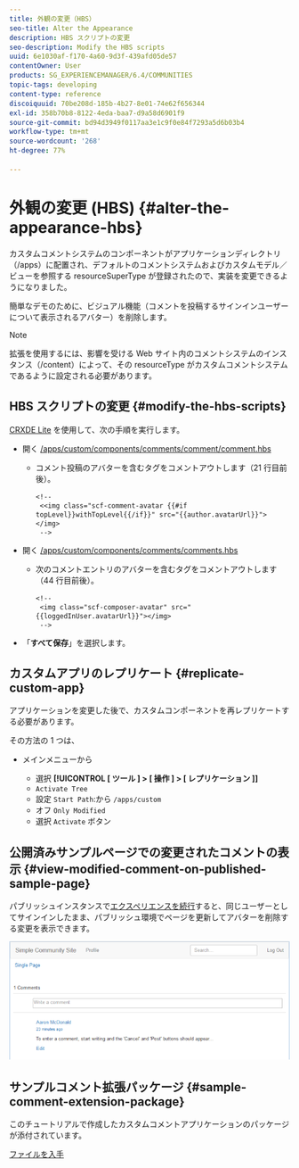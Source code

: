 ```yaml
---
title: 外観の変更（HBS）
seo-title: Alter the Appearance
description: HBS スクリプトの変更
seo-description: Modify the HBS scripts
uuid: 6e1030af-f170-4a60-9d3f-439afd05de57
contentOwner: User
products: SG_EXPERIENCEMANAGER/6.4/COMMUNITIES
topic-tags: developing
content-type: reference
discoiquuid: 70be208d-185b-4b27-8e01-74e62f656344
exl-id: 358b70b8-8122-4eda-baa7-d9a58d6901f9
source-git-commit: bd94d3949f0117aa3e1c9f0e84f7293a5d6b03b4
workflow-type: tm+mt
source-wordcount: '268'
ht-degree: 77%

---
```


# 外観の変更 (HBS) {#alter-the-appearance-hbs}

カスタムコメントシステムのコンポーネントがアプリケーションディレクトリ（/apps）に配置され、デフォルトのコメントシステムおよびカスタムモデル／ビューを参照する resourceSuperType が登録されたので、実装を変更できるようになりました。

簡単なデモのために、ビジュアル機能（コメントを投稿するサインインユーザーについて表示されるアバター）を削除します。

>[!NOTE]
>
>拡張を使用するには、影響を受ける Web サイト内のコメントシステムのインスタンス（/content）によって、その resourceType がカスタムコメントシステムであるように設定される必要があります。

## HBS スクリプトの変更 {#modify-the-hbs-scripts}

[CRXDE Lite](../../help/sites-developing/developing-with-crxde-lite.md) を使用して、次の手順を実行します。

* 開く [/apps/custom/components/comments/comment/comment.hbs](http://localhost:4502/crx/de/index.jsp#/apps/custom/components/comments/comment/comment.hbs)

   * コメント投稿のアバターを含むタグをコメントアウトします（21 行目前後）。

      ```
      <!--
       <<img class="scf-comment-avatar {{#if topLevel}}withTopLevel{{/if}}" src="{{author.avatarUrl}}"></img>
       -->
      ```

* 開く [/apps/custom/components/comments/comments.hbs](http://localhost:4502/crx/de/index.jsp#/apps/custom/components/comments/comments.hbs)

   * 次のコメントエントリのアバターを含むタグをコメントアウトします（44 行目前後）。

      ```
      <!--
       <img class="scf-composer-avatar" src="{{loggedInUser.avatarUrl}}"></img>
       -->
      ```

* 「**すべて保存**」を選択します。

## カスタムアプリのレプリケート {#replicate-custom-app}

アプリケーションを変更した後で、カスタムコンポーネントを再レプリケートする必要があります。

その方法の 1 つは、

* メインメニューから

   * 選択 **[!UICONTROL [ ツール ] > [ 操作 ] > [ レプリケーション ]]**
   *  `Activate Tree`
   * 設定 `Start Path`:から `/apps/custom`
   * オフ `Only Modified`
   * 選択 `Activate` ボタン

## 公開済みサンプルページでの変更されたコメントの表示 {#view-modified-comment-on-published-sample-page}

パブリッシュインスタンスで[エクスペリエンスを続行](extend-sample-page.md#publish-sample-page)すると、同じユーザーとしてサインインしたまま、パブリッシュ環境でページを更新してアバターを削除する変更を表示できます。

![chlimage_1-81](assets/chlimage_1-81.png)

## サンプルコメント拡張パッケージ {#sample-comment-extension-package}

このチュートリアルで作成したカスタムコメントアプリケーションのパッケージが添付されています。

[ファイルを入手](assets/sample-comment-extension-6-1-fp3.zip)
